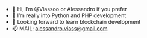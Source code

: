 - 👋 Hi, I’m @Viassoo or Alessandro if you prefer
- 👀 I’m really into Python and PHP development
- 🌱 Looking forward to learn blockchain development
- 📫 MAIL: alessandro.viass@gmail.com

<!---
Ciao! 
I'm Alessandro, i'm a 20 years old developer.
While working as a web-developer, i'm studying management at university.
Hope to contribute to a lot of projects, to run on the learning curve, while having fun and helping!
--->
